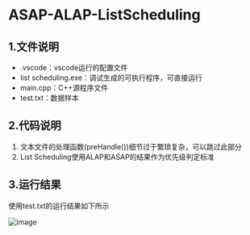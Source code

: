 # ASAP-ALAP-ListScheduling

## 1.文件说明
* .vscode：vscode运行的配置文件
* list scheduling.exe：调试生成的可执行程序，可直接运行
* main.cpp：C++源程序文件
* test.txt：数据样本

## 2.代码说明
1. 文本文件的处理函数(preHandle())细节过于繁琐复杂，可以跳过此部分
2. List Scheduling使用ALAP和ASAP的结果作为优先级判定标准

## 3.运行结果
使用test.txt的运行结果如下所示

![image](https://github.com/hunterlxt/ASAP-ALAP-ListScheduling/raw/master/screenshots/result.PNG)
